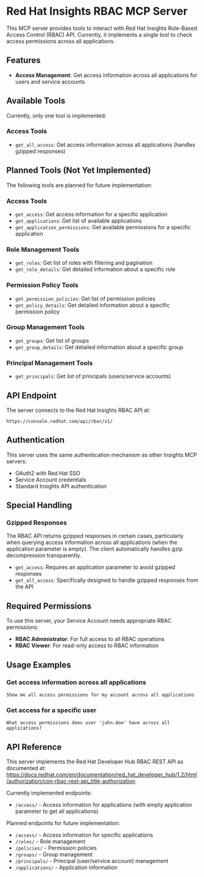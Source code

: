# Red Hat Insights RBAC MCP Server

This MCP server provides tools to interact with Red Hat Insights Role-Based Access Control (RBAC) API. Currently, it implements a single tool to check access permissions across all applications.

## Features

- **Access Management**: Get access information across all applications for users and service accounts

## Available Tools

Currently, only one tool is implemented:

### Access Tools
- `get_all_access`: Get access information across all applications (handles gzipped responses)

## Planned Tools (Not Yet Implemented)

The following tools are planned for future implementation:

### Access Tools
- `get_access`: Get access information for a specific application
- `get_applications`: Get list of available applications
- `get_application_permissions`: Get available permissions for a specific application

### Role Management Tools
- `get_roles`: Get list of roles with filtering and pagination
- `get_role_details`: Get detailed information about a specific role

### Permission Policy Tools
- `get_permission_policies`: Get list of permission policies
- `get_policy_details`: Get detailed information about a specific permission policy

### Group Management Tools
- `get_groups`: Get list of groups
- `get_group_details`: Get detailed information about a specific group

### Principal Management Tools
- `get_principals`: Get list of principals (users/service accounts)

## API Endpoint

The server connects to the Red Hat Insights RBAC API at:
```
https://console.redhat.com/api/rbac/v1/
```

## Authentication

This server uses the same authentication mechanism as other Insights MCP servers:
- OAuth2 with Red Hat SSO
- Service Account credentials
- Standard Insights API authentication

## Special Handling

### Gzipped Responses
The RBAC API returns gzipped responses in certain cases, particularly when querying access information across all applications (when the application parameter is empty). The client automatically handles gzip decompression transparently.

- `get_access`: Requires an application parameter to avoid gzipped responses
- `get_all_access`: Specifically designed to handle gzipped responses from the API

## Required Permissions

To use this server, your Service Account needs appropriate RBAC permissions:
- **RBAC Administrator**: For full access to all RBAC operations
- **RBAC Viewer**: For read-only access to RBAC information

## Usage Examples

### Get access information across all applications
```
Show me all access permissions for my account across all applications
```

### Get access for a specific user
```
What access permissions does user 'john.doe' have across all applications?
```

## API Reference

This server implements the Red Hat Developer Hub RBAC REST API as documented at:
https://docs.redhat.com/en/documentation/red_hat_developer_hub/1.2/html/authorization/con-rbac-rest-api_title-authorization

Currently implemented endpoints:
- `/access/` - Access information for applications (with empty application parameter to get all applications)

Planned endpoints for future implementation:
- `/access/` - Access information for specific applications
- `/roles/` - Role management
- `/policies/` - Permission policies
- `/groups/` - Group management
- `/principals/` - Principal (user/service account) management
- `/applications/` - Application information
